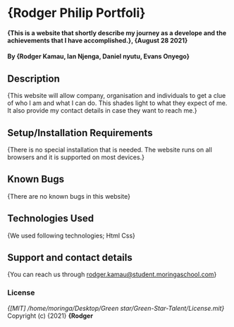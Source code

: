 # {Rodger Philip Portfoli}
#### {This is a website that shortly describe my journey as a develope and the achievements that I have accomplished.}, {August 28 2021}
#### By **{Rodger Kamau, Ian Njenga, Daniel nyutu, Evans Onyego}**
## Description
{This website will allow  company, organisation and individuals to get a clue of who I am and what I can do. This shades light to what they expect of me. It also provide
my contact details in case they want to reach me.}
## Setup/Installation Requirements
{There is no special installation that is needed. The website runs on all browsers and it is supported on most devices.}
## Known Bugs
{There are no known bugs in this website}
## Technologies Used
{We used following technologies;
Html
Css}
## Support and contact details
{You can reach us through rodger.kamau@student.moringaschool.com}
### License
*{[MIT] /home/moringa/Desktop/Green star/Green-Star-Talent/License.mit}*
Copyright (c) {2021} **{Rodger**
